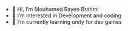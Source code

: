 - 👋 Hi, I’m Mouhamed Rayen Brahmi
- 👀 I’m interested in Development and coding
- 🌱 I’m currently learning unity for dev games



